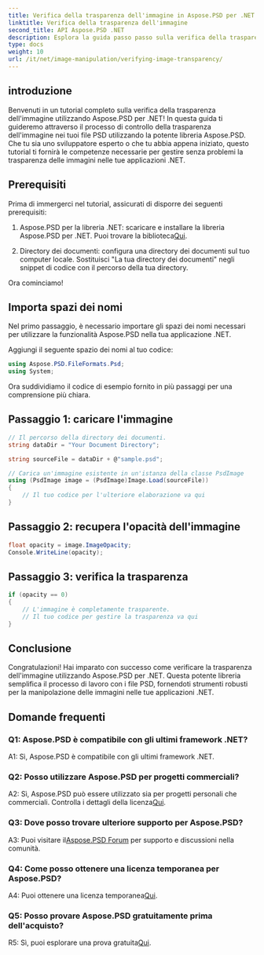 ```yaml
---
title: Verifica della trasparenza dell'immagine in Aspose.PSD per .NET
linktitle: Verifica della trasparenza dell'immagine
second_title: API Aspose.PSD .NET
description: Esplora la guida passo passo sulla verifica della trasparenza dell'immagine in Aspose.PSD per .NET.
type: docs
weight: 10
url: /it/net/image-manipulation/verifying-image-transparency/
---
```

## introduzione

Benvenuti in un tutorial completo sulla verifica della trasparenza dell'immagine utilizzando Aspose.PSD per .NET! In questa guida ti guideremo attraverso il processo di controllo della trasparenza dell'immagine nei tuoi file PSD utilizzando la potente libreria Aspose.PSD. Che tu sia uno sviluppatore esperto o che tu abbia appena iniziato, questo tutorial ti fornirà le competenze necessarie per gestire senza problemi la trasparenza delle immagini nelle tue applicazioni .NET.

## Prerequisiti

Prima di immergerci nel tutorial, assicurati di disporre dei seguenti prerequisiti:

1.  Aspose.PSD per la libreria .NET: scaricare e installare la libreria Aspose.PSD per .NET. Puoi trovare la biblioteca[Qui](https://releases.aspose.com/psd/net/).

2. Directory dei documenti: configura una directory dei documenti sul tuo computer locale. Sostituisci "La tua directory dei documenti" negli snippet di codice con il percorso della tua directory.

Ora cominciamo!

## Importa spazi dei nomi

Nel primo passaggio, è necessario importare gli spazi dei nomi necessari per utilizzare la funzionalità Aspose.PSD nella tua applicazione .NET.

Aggiungi il seguente spazio dei nomi al tuo codice:

```csharp
using Aspose.PSD.FileFormats.Psd;
using System;
```

Ora suddividiamo il codice di esempio fornito in più passaggi per una comprensione più chiara.

## Passaggio 1: caricare l'immagine

```csharp
// Il percorso della directory dei documenti.
string dataDir = "Your Document Directory";

string sourceFile = dataDir + @"sample.psd";

// Carica un'immagine esistente in un'istanza della classe PsdImage
using (PsdImage image = (PsdImage)Image.Load(sourceFile))
{
    // Il tuo codice per l'ulteriore elaborazione va qui
}
```

## Passaggio 2: recupera l'opacità dell'immagine

```csharp
float opacity = image.ImageOpacity;
Console.WriteLine(opacity);
```

## Passaggio 3: verifica la trasparenza

```csharp
if (opacity == 0)
{
    // L'immagine è completamente trasparente.
    // Il tuo codice per gestire la trasparenza va qui
}
```

## Conclusione

Congratulazioni! Hai imparato con successo come verificare la trasparenza dell'immagine utilizzando Aspose.PSD per .NET. Questa potente libreria semplifica il processo di lavoro con i file PSD, fornendoti strumenti robusti per la manipolazione delle immagini nelle tue applicazioni .NET.

## Domande frequenti

### Q1: Aspose.PSD è compatibile con gli ultimi framework .NET?

A1: Sì, Aspose.PSD è compatibile con gli ultimi framework .NET.

### Q2: Posso utilizzare Aspose.PSD per progetti commerciali?

 A2: Sì, Aspose.PSD può essere utilizzato sia per progetti personali che commerciali. Controlla i dettagli della licenza[Qui](https://purchase.aspose.com/buy).

### Q3: Dove posso trovare ulteriore supporto per Aspose.PSD?

 A3: Puoi visitare il[Aspose.PSD Forum](https://forum.aspose.com/c/psd/34) per supporto e discussioni nella comunità.

### Q4: Come posso ottenere una licenza temporanea per Aspose.PSD?

 A4: Puoi ottenere una licenza temporanea[Qui](https://purchase.aspose.com/temporary-license/).

### Q5: Posso provare Aspose.PSD gratuitamente prima dell'acquisto?

 R5: Sì, puoi esplorare una prova gratuita[Qui](https://releases.aspose.com/).